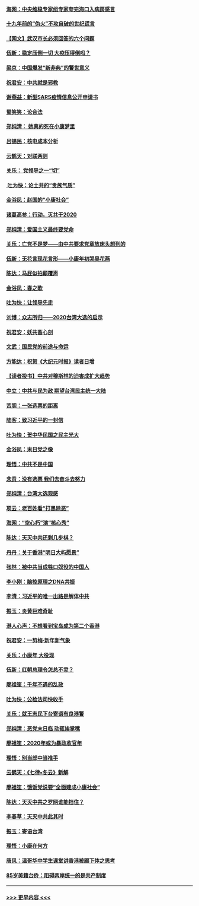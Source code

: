 #### [海网：中央维稳专家组专家夸完海口入病房感言](../pages/nsc993/n11815138.md?t=01232201) 
#### [十九年前的“伪火”不攻自破的世纪谎言](../pages/nsc993/n11813238.md?t=01232201) 
#### [【网文】武汉市长必须回答的六个问题](../pages/nsc993/n11813848.md?t=01232201) 
#### [伍新：稳定压倒一切 大疫压得倒吗？](../pages/nsc993/n11812634.md?t=01232201) 
#### [梁京：中国爆发“新非典”的警世意义](../pages/nsc993/n11812554.md?t=01232201) 
#### [祝君安：中共就是邪教](../pages/nsc993/n11812431.md?t=01232201) 
#### [谢燕益：新型SARS疫情信息公开申请书](../pages/nsc993/n11808840.md?t=01232201) 
#### [蜀笑笑：论合法](../pages/nsc993/n11808064.md?t=01232201) 
#### [郑纯清： 她真的死在小康梦里](../pages/nsc993/n11806623.md?t=01232201) 
#### [吕锡民：核电成本分析](../pages/nsc993/n11806284.md?t=01232201) 
#### [云鹤天：对联两则](../pages/nsc993/n11805957.md?t=01232201) 
#### [关乐： 党领导之一“切”](../pages/nsc993/n11804505.md?t=01232201) 
#### [ 吐为快：论土共的“贵族气质”](../pages/nsc993/n11804490.md?t=01232201) 
#### [金浴凤：赵国的“小康社会”](../pages/nsc993/n11804452.md?t=01232201) 
#### [诸葛高参：行动，灭共于2020](../pages/nsc993/n11804120.md?t=01232201) 
#### [郑纯清：爱国主义最终要党命](../pages/nsc993/n11802197.md?t=01232201) 
#### [关乐：亡党不是梦——由中共要求党章放床头想到的](../pages/nsc993/n11802156.md?t=01232201) 
#### [伍新：无花言现花言形——小康年初哭吴花燕](../pages/nsc993/n11800044.md?t=01232201) 
#### [陈达：马屁似拍颠覆声](../pages/nsc993/n11800010.md?t=01232201) 
#### [金浴凤：春之歌](../pages/nsc993/n11797687.md?t=01232201) 
#### [吐为快：让领导先走](../pages/nsc993/n11797512.md?t=01232201) 
#### [刘博：众志所归——2020台湾大选的启示](../pages/nsc993/n11796878.md?t=01232201) 
#### [祝君安：妖共畜心剖](../pages/nsc993/n11794273.md?t=01232201) 
#### [文武：国民党的前途与命运](../pages/nsc993/n11794198.md?t=01232201) 
#### [方能达：祝贺《大纪元时报》读者日增](../pages/nsc993/n11793807.md?t=01232201) 
#### [【读者投书】中共对穆斯林的迫害成扩大趋势](../pages/nsc993/n11791371.md?t=01232201) 
#### [中立：中共与民为敌 期望台湾民主统一大陆](../pages/nsc993/n11790392.md?t=01232201) 
#### [苦胆：一张选票的距离](../pages/nsc993/n11788914.md?t=01232201) 
#### [陆客：致习近平的一封信](../pages/nsc993/n11788867.md?t=01232201) 
#### [吐为快：贺中华民国之民主光大](../pages/nsc993/n11788618.md?t=01232201) 
#### [金浴凤：末日党之像](../pages/nsc993/n11787475.md?t=01232201) 
#### [理悟：中共不是中国](../pages/nsc993/n11787463.md?t=01232201) 
#### [念贲：没有选票  我们去奋斗去努力](../pages/nsc993/n11787398.md?t=01232201) 
#### [郑纯清：台湾大选观感](../pages/nsc993/n11786210.md?t=01232201) 
#### [项云：老百姓看“打黑除恶”](../pages/nsc993/n11785398.md?t=01232201) 
#### [海网：“空心朽”演“核心秀”](../pages/nsc993/n11783874.md?t=01232201) 
#### [陈达：天灭中共还剩几步棋？](../pages/nsc993/n11783719.md?t=01232201) 
#### [丹丹：关于香港“明日大屿愿景”](../pages/nsc993/n11783273.md?t=01232201) 
#### [张林：被中共当成牲口奴役的中国人](../pages/nsc993/n11782397.md?t=01232201) 
#### [李小刚：脑控原理之DNA共振](../pages/nsc993/n11780962.md?t=01232201) 
#### [李清：习近平的唯一出路是解体中共](../pages/nsc993/n11780866.md?t=01232201) 
#### [振玉：炎黄巨难奇耻](../pages/nsc993/n11779632.md?t=01232201) 
#### [港人心声：不想看到宝岛成为第二个香港](../pages/nsc993/n11778817.md?t=01232201) 
#### [祝君安：一剪梅‧新年新气象](../pages/nsc993/n11776340.md?t=01232201) 
#### [关乐：小康年 大役现](../pages/nsc993/n11774213.md?t=01232201) 
#### [伍新：红朝总理令怎总不灵？](../pages/nsc993/n11770813.md?t=01232201) 
#### [廖祖笙：千年不遇的乱政](../pages/nsc993/n11770373.md?t=01232201) 
#### [吐为快：公检法司快收手](../pages/nsc993/n11770359.md?t=01232201) 
#### [关乐：就王志民下台寄语有良港警](../pages/nsc993/n11769903.md?t=01232201) 
#### [郑纯清：恶党末日临 动辄挨掌嘴](../pages/nsc993/n11769356.md?t=01232201) 
#### [廖祖笙：2020年或为暴政收官年](../pages/nsc993/n11768216.md?t=01232201) 
#### [理悟：别当郎中当推手](../pages/nsc993/n11768243.md?t=01232201) 
#### [云鹤天：《七律▪冬云》新解](../pages/nsc993/n11768204.md?t=01232201) 
#### [廖祖笙：饿饭党说要“全面建成小康社会”](../pages/nsc993/n11767482.md?t=01232201) 
#### [陈达：天灭中共之罗网谁能挡住？](../pages/nsc993/n11767465.md?t=01232201) 
#### [李春草：天灭中共此其时](../pages/nsc993/n11767452.md?t=01232201) 
#### [振玉：寄语台湾](../pages/nsc993/n11767432.md?t=01232201) 
#### [理悟：小康在何方](../pages/nsc993/n11767394.md?t=01232201) 
#### [唐风：温哥华中学生课堂讲香港被踢下体之思考](../pages/nsc993/n11766848.md?t=01232201) 
#### [85岁美籍台侨：阻碍两岸统一的是共产制度](../pages/nsc993/n11765043.md?t=01232201) 

----
#### [ >>> 更早内容 <<< ](../indexes/nsc993-earlier.md)
